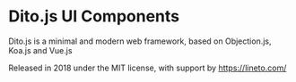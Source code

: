 # Dito.js UI Components

Dito.js is a minimal and modern web framework, based on Objection.js, Koa.js and
Vue.js

Released in 2018 under the MIT license, with support by https://lineto.com/
